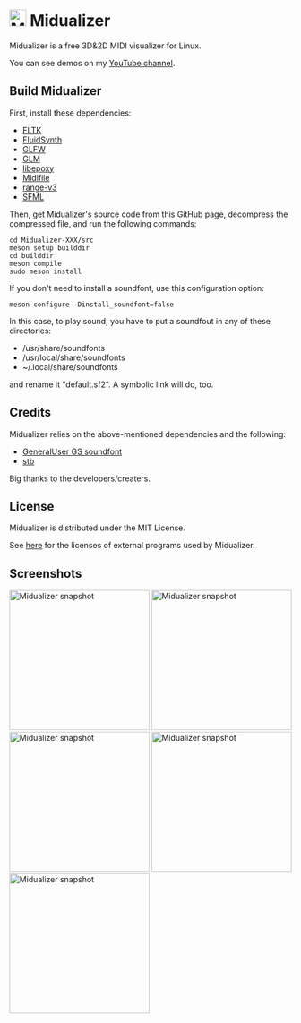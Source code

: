 # <img src="https://octo-translation.com/midualizer/favicon.svg" height="30" alt="Midualizer logo"/> Midualizer

Midualizer is a free 3D&2D MIDI visualizer for Linux.

You can see demos on my [YouTube channel](https://www.youtube.com/@octopus-hiko).

## Build Midualizer
First, install these dependencies:

- [FLTK](https://www.fltk.org/)
- [FluidSynth](https://www.fluidsynth.org/)
- [GLFW](https://www.glfw.org)
- [GLM](https://github.com/g-truc/glm)
- [libepoxy](https://github.com/anholt/libepoxy)
- [Midifile](https://midifile.sapp.org/)
- [range-v3](https://github.com/ericniebler/range-v3)
- [SFML](https://www.sfml-dev.org)

Then, get Midualizer's source code from this GitHub page, decompress the compressed file, and run the following commands:

```
cd Midualizer-XXX/src
meson setup builddir
cd builddir
meson compile
sudo meson install
```

If you don't need to install a soundfont, use this configuration option:

`meson configure -Dinstall_soundfont=false`

In this case, to play sound, you have to put a soundfout in any of these directories:
- /usr/share/soundfonts
- /usr/local/share/soundfonts
- ~/.local/share/soundfonts

and rename it "default.sf2". A symbolic link will do, too.

## Credits
Midualizer relies on the above-mentioned dependencies and the following:
- [GeneralUser GS soundfont](https://www.schristiancollins.com/generaluser.php)
- [stb](https://github.com/nothings/stb)

Big thanks to the developers/creaters.

## License
Midualizer is distributed under the MIT License.

See [here](https://octo-translation.com/midualizer/external_programs_licenses.html) for the licenses of external programs used by Midualizer.

## Screenshots
<img src="https://octo-translation.com/midualizer/snapshot1.jpg" alt="Midualizer snapshot" height="250" />
<img src="https://octo-translation.com/midualizer/snapshot2.jpg" alt="Midualizer snapshot" height="250" />
<img src="https://octo-translation.com/midualizer/snapshot3.png" alt="Midualizer snapshot" height="250" />
<img src="https://octo-translation.com/midualizer/snapshot4.png" alt="Midualizer snapshot" height="250" />
<img src="https://octo-translation.com/midualizer/snapshot5.png" alt="Midualizer snapshot" height="250" />
